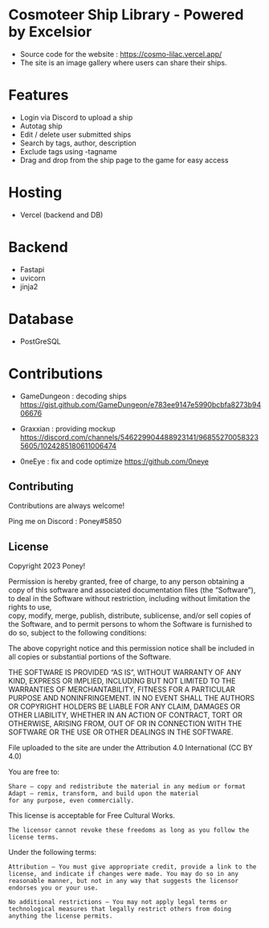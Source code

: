 
# Cosmoteer Ship Library - Powered by Excelsior

* Source code for the website : https://cosmo-lilac.vercel.app/
* The site is an image gallery where users can share their ships.

# Features 
* Login via Discord to upload a ship
* Autotag ship
* Edit / delete user submitted ships
* Search by tags, author, description
* Exclude tags using -tagname
* Drag and drop from the ship page to the game for easy access

# Hosting 
* Vercel (backend and DB)

# Backend
* Fastapi
* uvicorn
* jinja2

# Database 
* PostGreSQL

# Contributions 
* GameDungeon : decoding ships 
https://gist.github.com/GameDungeon/e783ee9147e5990bcbfa8273b9406676

* Graxxian : providing mockup 
https://discord.com/channels/546229904488923141/968552700583235605/1024285180611006474

* 0neEye : fix and code optimize
https://github.com/0neye


## Contributing

Contributions are always welcome!

Ping me on Discord : Poney#5850


## License

 Copyright 2023 Poney!

 Permission is hereby granted, free of charge, to any person obtaining a copy of this software and associated 
 documentation files (the “Software”), to deal in the Software without restriction, including without limitation the rights to use,  
 copy, modify, merge, publish, distribute, sublicense, and/or sell copies of the Software, and to permit persons to whom the Software
 is furnished to do so, subject to the following conditions:

 The above copyright notice and this permission notice shall be included in all copies or substantial portions of the Software.

 THE SOFTWARE IS PROVIDED “AS IS”, WITHOUT WARRANTY OF ANY KIND, EXPRESS OR IMPLIED, INCLUDING BUT NOT LIMITED TO THE WARRANTIES OF 
 MERCHANTABILITY, FITNESS FOR A PARTICULAR PURPOSE AND NONINFRINGEMENT. IN NO EVENT SHALL THE AUTHORS OR COPYRIGHT HOLDERS BE LIABLE 
 FOR ANY CLAIM, DAMAGES OR OTHER LIABILITY, WHETHER IN AN ACTION OF CONTRACT, TORT OR OTHERWISE, ARISING FROM, OUT OF OR IN CONNECTION 
 WITH THE SOFTWARE OR THE USE OR OTHER DEALINGS IN THE SOFTWARE.


File uploaded to the site are under the Attribution 4.0 International (CC BY 4.0) 
  
You are free to:

    Share — copy and redistribute the material in any medium or format
    Adapt — remix, transform, and build upon the material
    for any purpose, even commercially.

This license is acceptable for Free Cultural Works.

    The licensor cannot revoke these freedoms as long as you follow the license terms.

Under the following terms:

    Attribution — You must give appropriate credit, provide a link to the license, and indicate if changes were made. You may do so in any reasonable manner, but not in any way that suggests the licensor endorses you or your use.

    No additional restrictions — You may not apply legal terms or technological measures that legally restrict others from doing anything the license permits.


